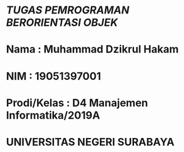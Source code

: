 # *_TUGAS PEMROGRAMAN BERORIENTASI OBJEK_*
# Nama        : Muhammad Dzikrul Hakam
# NIM         : 19051397001
# Prodi/Kelas : D4 Manajemen Informatika/2019A
# UNIVERSITAS NEGERI SURABAYA
